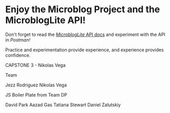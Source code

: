# Enjoy the Microblog Project and the MicroblogLite API!

Don't forget to read the [*MicroblogLite* API docs](https://microbloglite.herokuapp.com/docs/) and experiment with the API in *Postman!*

Practice and experimentation provide experience, and experience provides confidence.




CAPSTONE 3 - Nikolas Vega




Team

Jezz Rodriguez
Nikolas Vega



JS Boiler Plate from Team DP

David Park
Aazad Gas
Tatiana Stewart
Daniel Zalutskiy

